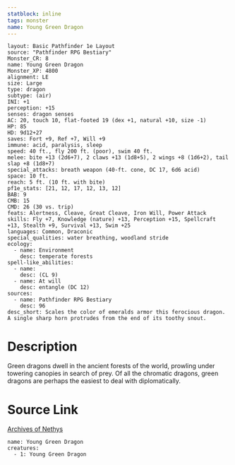 ```yaml
---
statblock: inline
tags: monster
name: Young Green Dragon
---
```

```statblock
layout: Basic Pathfinder 1e Layout
source: "Pathfinder RPG Bestiary"
Monster_CR: 8
name: Young Green Dragon
Monster_XP: 4800
alignment: LE
size: Large
type: dragon
subtype: (air)
INI: +1
perception: +15
senses: dragon senses
AC: 20, touch 10, flat-footed 19 (dex +1, natural +10, size -1)
HP: 85
HD: 9d12+27
saves: Fort +9, Ref +7, Will +9
immune: acid, paralysis, sleep
speed: 40 ft., fly 200 ft. (poor), swim 40 ft.
melee: bite +13 (2d6+7), 2 claws +13 (1d8+5), 2 wings +8 (1d6+2), tail slap +8 (1d8+7)
special_attacks: breath weapon (40-ft. cone, DC 17, 6d6 acid)
space: 10 ft.
reach: 5 ft. (10 ft. with bite)
pf1e_stats: [21, 12, 17, 12, 13, 12]
BAB: 9
CMB: 15
CMD: 26 (30 vs. trip)
feats: Alertness, Cleave, Great Cleave, Iron Will, Power Attack
skills: Fly +7, Knowledge (nature) +13, Perception +15, Spellcraft +13, Stealth +9, Survival +13, Swim +25
languages: Common, Draconic
special_qualities: water breathing, woodland stride
ecology:
  - name: Environment
    desc: temperate forests
spell-like_abilities:
  - name:
    desc: (CL 9)
  - name: At will
    desc: entangle (DC 12)
sources:
  - name: Pathfinder RPG Bestiary
    desc: 96
desc_short: Scales the color of emeralds armor this ferocious dragon. A single sharp horn protrudes from the end of its toothy snout.
```
# Description
Green dragons dwell in the ancient forests of the world, prowling under towering canopies in search of prey. Of all the chromatic dragons, green dragons are perhaps the easiest to deal with diplomatically.
# Source Link
[Archives of Nethys](https://aonprd.com/MonsterDisplay.aspx?ItemName=Young%20Green%20Dragon)
```encounter-table
name: Young Green Dragon
creatures:
  - 1: Young Green Dragon
```
